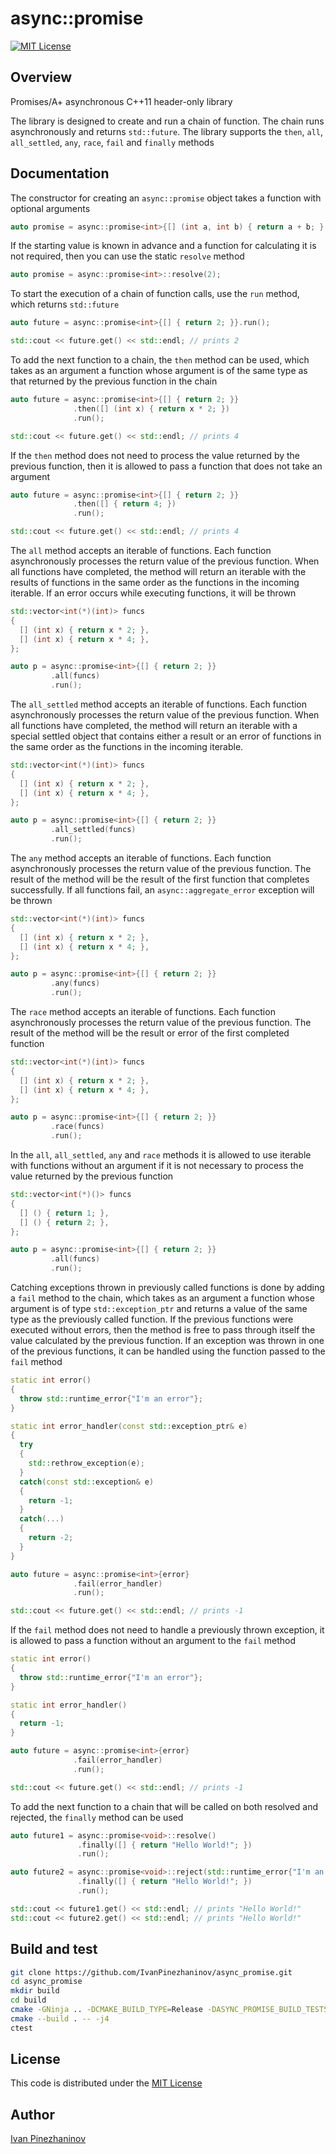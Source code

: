 # async::promise

[![MIT License](https://img.shields.io/badge/license-mit-blue.svg?style=flat)](http://opensource.org/licenses/MIT)

## Overview

Promises/A+ asynchronous C++11 header-only library

The library is designed to create and run a chain of function. The chain runs asynchronously and returns `std::future`. The library supports the `then`, `all`, `all_settled`, `any`, `race`, `fail` and `finally` methods

## Documentation

The constructor for creating an `async::promise` object takes a function with optional arguments

```cpp
auto promise = async::promise<int>{[] (int a, int b) { return a + b; }, 2, 2};
```

If the starting value is known in advance and a function for calculating it is not required, then you can use the static `resolve` method

```cpp
auto promise = async::promise<int>::resolve(2);
```

To start the execution of a chain of function calls, use the `run` method, which returns `std::future`

```cpp
auto future = async::promise<int>{[] { return 2; }}.run();

std::cout << future.get() << std::endl; // prints 2
```

To add the next function to a chain, the `then` method can be used, which takes as an argument a function whose argument is of the same type as that returned by the previous function in the chain

```cpp
auto future = async::promise<int>{[] { return 2; }}
              .then([] (int x) { return x * 2; })
              .run();

std::cout << future.get() << std::endl; // prints 4
```

If the `then` method does not need to process the value returned by the previous function, then it is allowed to pass a function that does not take an argument

```cpp
auto future = async::promise<int>{[] { return 2; }}
              .then([] { return 4; })
              .run();

std::cout << future.get() << std::endl; // prints 4
```

The `all` method accepts an iterable of functions. Each function asynchronously processes the return value of the previous function. When all functions have completed, the method will return an iterable with the results of functions in the same order as the functions in the incoming iterable. If an error occurs while executing functions, it will be thrown

```cpp
std::vector<int(*)(int)> funcs
{
  [] (int x) { return x * 2; },
  [] (int x) { return x * 4; },
};

auto p = async::promise<int>{[] { return 2; }}
         .all(funcs)
         .run();
```

The `all_settled` method accepts an iterable of functions. Each function asynchronously processes the return value of the previous function. When all functions have completed, the method will return an iterable with a special settled object that contains either a result or an error of functions in the same order as the functions in the incoming iterable.

```cpp
std::vector<int(*)(int)> funcs
{
  [] (int x) { return x * 2; },
  [] (int x) { return x * 4; },
};

auto p = async::promise<int>{[] { return 2; }}
         .all_settled(funcs)
         .run();
```

The `any` method accepts an iterable of functions. Each function asynchronously processes the return value of the previous function. The result of the method will be the result of the first function that completes successfully. If all functions fail, an `async::aggregate_error` exception will be thrown

```cpp
std::vector<int(*)(int)> funcs
{
  [] (int x) { return x * 2; },
  [] (int x) { return x * 4; },
};

auto p = async::promise<int>{[] { return 2; }}
         .any(funcs)
         .run();
```

The `race` method accepts an iterable of functions. Each function asynchronously processes the return value of the previous function. The result of the method will be the result or error of the first completed function

```cpp
std::vector<int(*)(int)> funcs
{
  [] (int x) { return x * 2; },
  [] (int x) { return x * 4; },
};

auto p = async::promise<int>{[] { return 2; }}
         .race(funcs)
         .run();
```

In the `all`, `all_settled`, `any` and `race` methods it is allowed to use iterable with functions without an argument if it is not necessary to process the value returned by the previous function

```cpp
std::vector<int(*)()> funcs
{
  [] () { return 1; },
  [] () { return 2; },
};

auto p = async::promise<int>{[] { return 2; }}
         .all(funcs)
         .run();
```

Catching exceptions thrown in previously called functions is done by adding a `fail` method to the chain, which takes as an argument a function whose argument is of type `std::exception_ptr` and returns a value of the same type as the previously called function. If the previous functions were executed without errors, then the method is free to pass through itself the value calculated by the previous function. If an exception was thrown in one of the previous functions, it can be handled using the function passed to the `fail` method

```cpp
static int error()
{
  throw std::runtime_error{"I'm an error"};
}

static int error_handler(const std::exception_ptr& e)
{
  try
  {
    std::rethrow_exception(e);
  }
  catch(const std::exception& e)
  {
    return -1;
  }
  catch(...)
  {
    return -2;
  }
}

auto future = async::promise<int>{error}
              .fail(error_handler)
              .run();

std::cout << future.get() << std::endl; // prints -1
```

If the `fail` method does not need to handle a previously thrown exception, it is allowed to pass a function without an argument to the `fail` method

```cpp
static int error()
{
  throw std::runtime_error{"I'm an error"};
}

static int error_handler()
{
  return -1;
}

auto future = async::promise<int>{error}
              .fail(error_handler)
              .run();

std::cout << future.get() << std::endl; // prints -1
```

To add the next function to a chain that will be called on both resolved and rejected, the `finally` method can be used

```cpp
auto future1 = async::promise<void>::resolve()
               .finally([] { return "Hello World!"; })
               .run();

auto future2 = async::promise<void>::reject(std::runtime_error{"I'm an error"})
               .finally([] { return "Hello World!"; })
               .run();

std::cout << future1.get() << std::endl; // prints "Hello World!"
std::cout << future2.get() << std::endl; // prints "Hello World!"
```

## Build and test

```bash
git clone https://github.com/IvanPinezhaninov/async_promise.git
cd async_promise
mkdir build
cd build
cmake -GNinja .. -DCMAKE_BUILD_TYPE=Release -DASYNC_PROMISE_BUILD_TESTS=YES
cmake --build . -- -j4
ctest
```

## License
This code is distributed under the [MIT License](LICENSE)

## Author
[Ivan Pinezhaninov](mailto:ivan.pinezhaninov@gmail.com)
